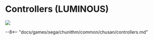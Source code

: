 # Controllers (LUMINOUS)
<img src="/img/chunithm/sdhd/luminous.png">

--8<-- "docs/games/sega/chunithm/common/chusan/controllers.md"
